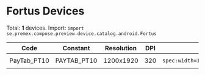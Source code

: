 # Fortus Devices

Total: **1** devices. Import: `import se.premex.compose.preview.device.catalog.android.Fortus`

| Code | Constant | Resolution | DPI | Compose Spec | Preview Usage |
|------|----------|------------|-----|-------------|---------------|
| PayTab_PT10 | PAYTAB_PT10 | 1200x1920 | 320 | `spec:width=1200px,height=1920px,dpi=320` | `@Preview(device = Fortus.PAYTAB_PT10)` |

<!-- Generated automatically. Do not edit manually. -->
